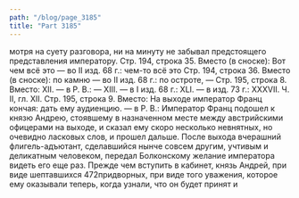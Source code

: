 ```yaml
---
path: "/blog/page_3185"
title: "Part 3185"
---
```


мотря на суету разговора, ни на минуту не забывал предстоящего представления императору.
Стр. 194, строка 35.
Вместо (в сноске): Вот чем всё это — во II изд. 68 г.: чем-то всё это
Стр. 194, строка 36.
Вместо (в сноске): по камню — во II изд. 68 г.: по остроте, —
Стр. 195, строка 8.
Вместо: XII. — в Р. В.: — XIII. — в I изд. 68 г.: XLI. — в изд. 73 г.: XXXVII.
Ч. II, гл. XII.
Стр. 195, строка 9.
Вместо: На выходе император Франц кончая: дать ему аудиенцию. — в Р. В.: Император Франц подошел к князю Андрею, стоявшему в назначенном месте между австрийскими офицерами на выходе, и сказал ему скоро несколько невнятных, но очевидно ласковых слов, и прошел дальше.
После выхода вчерашний флигель-адъютант, сделавшийся нынче совсем другим, учтивым и деликатным человеком, передал Болконскому желание императора видеть его еще раз. Прежде чем вступить в кабинет, князь Андрей, при виде шептавшихся 472придворных, при виде того уважения, которое ему оказывали теперь, когда узнали, что он будет принят и
